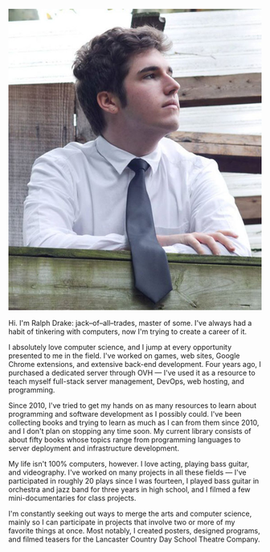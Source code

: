 ![headshot](/img/headshot.jpg)

Hi. I'm Ralph Drake: jack–of–all–trades, master of some. I've always had a habit of tinkering with computers, now I'm trying to create a career of it.

I absolutely love computer science, and I jump at every opportunity presented to me in the field. I've worked on games, web sites, Google Chrome extensions, and extensive back-end development. Four years ago, I purchased a dedicated server through OVH — I've used it as a resource to teach myself full-stack server management, DevOps, web hosting, and programming.

Since 2010, I've tried to get my hands on as many resources to learn about programming and software development as I possibly could. I've been collecting books and trying to learn as much as I can from them since 2010, and I don't plan on stopping any time soon. My current library consists of about fifty books whose topics range from programming languages to server deployment and infrastructure development.

My life isn't 100% computers, however. I love acting, playing bass guitar, and videography. I've worked on many projects in all these fields — I've participated in roughly 20 plays since I was fourteen, I played bass guitar in orchestra and jazz band for three years in high school, and I filmed a few mini-documentaries for class projects.

I'm constantly seeking out ways to merge the arts and computer science, mainly so I can participate in projects that involve two or more of my favorite things at once. Most notably, I created posters, designed programs, and filmed teasers for the Lancaster Country Day School Theatre Company.
